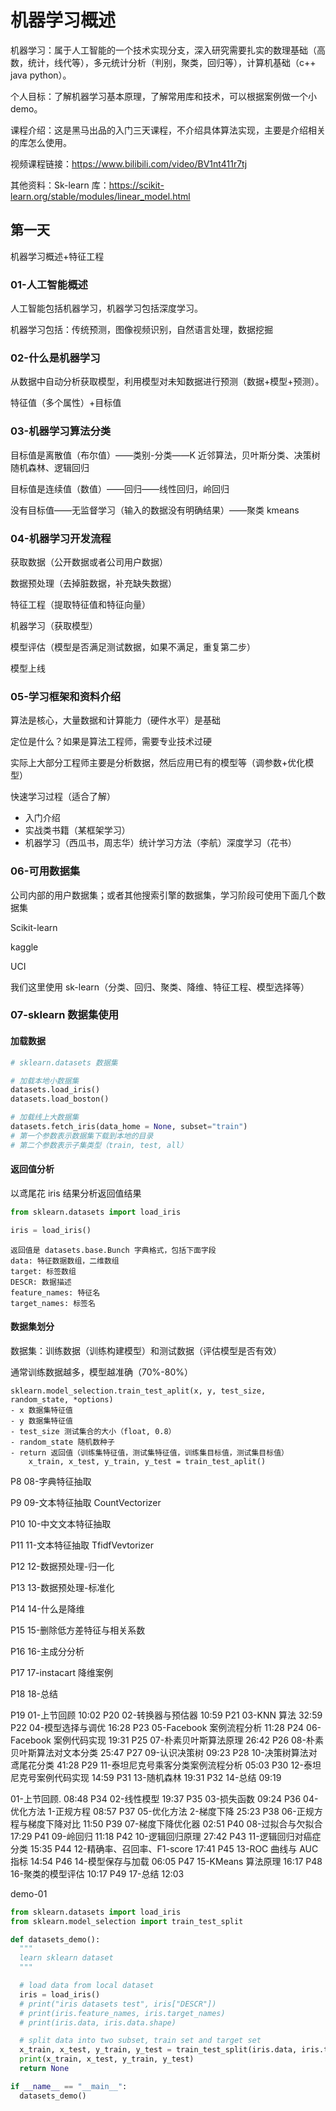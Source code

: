 # 机器学习概述

机器学习：属于人工智能的一个技术实现分支，深入研究需要扎实的数理基础（高数，统计，线代等），多元统计分析（判别，聚类，回归等），计算机基础（c++ java python）。

个人目标：了解机器学习基本原理，了解常用库和技术，可以根据案例做一个小 demo。

课程介绍：这是黑马出品的入门三天课程，不介绍具体算法实现，主要是介绍相关的库怎么使用。

视频课程链接：https://www.bilibili.com/video/BV1nt411r7tj

其他资料：Sk-learn 库：https://scikit-learn.org/stable/modules/linear_model.html

## 第一天

机器学习概述+特征工程

### 01-人工智能概述

人工智能包括机器学习，机器学习包括深度学习。

机器学习包括：传统预测，图像视频识别，自然语言处理，数据挖掘

### 02-什么是机器学习

从数据中自动分析获取模型，利用模型对未知数据进行预测（数据+模型+预测）。

特征值（多个属性）+目标值

### 03-机器学习算法分类

目标值是离散值（布尔值）——类别-分类——K 近邻算法，贝叶斯分类、决策树随机森林、逻辑回归

目标值是连续值（数值）——回归——线性回归，岭回归

没有目标值——无监督学习（输入的数据没有明确结果）——聚类 kmeans

### 04-机器学习开发流程

获取数据（公开数据或者公司用户数据）

数据预处理（去掉脏数据，补充缺失数据）

特征工程（提取特征值和特征向量）

机器学习（获取模型）

模型评估（模型是否满足测试数据，如果不满足，重复第二步）

模型上线

### 05-学习框架和资料介绍

算法是核心，大量数据和计算能力（硬件水平）是基础

定位是什么？如果是算法工程师，需要专业技术过硬

实际上大部分工程师主要是分析数据，然后应用已有的模型等（调参数+优化模型）

快速学习过程（适合了解）

- 入门介绍
- 实战类书籍（某框架学习）
- 机器学习（西瓜书，周志华）统计学习方法（李航）深度学习（花书）

### 06-可用数据集

公司内部的用户数据集；或者其他搜索引擎的数据集，学习阶段可使用下面几个数据集

Scikit-learn

kaggle

UCI

我们这里使用 sk-learn（分类、回归、聚类、降维、特征工程、模型选择等）

### 07-sklearn 数据集使用

#### 加载数据

```python
# sklearn.datasets 数据集

# 加载本地小数据集
datasets.load_iris()
datasets.load_boston()

# 加载线上大数据集
datasets.fetch_iris(data_home = None, subset="train")
# 第一个参数表示数据集下载到本地的目录
# 第二个参数表示子集类型（train, test, all）
```

#### 返回值分析

以鸢尾花 iris 结果分析返回值结果

```python
from sklearn.datasets import load_iris

iris = load_iris()
```

```
返回值是 datasets.base.Bunch 字典格式，包括下面字段
data: 特征数据数组，二维数组
target: 标签数组
DESCR: 数据描述
feature_names: 特征名
target_names: 标签名
```

#### 数据集划分

数据集：训练数据（训练构建模型）和测试数据（评估模型是否有效）

通常训练数据越多，模型越准确（70%-80%）

```
sklearn.model_selection.train_test_aplit(x, y, test_size, random_state, *options)
- x 数据集特征值
- y 数据集特征值
- test_size 测试集合的大小（float, 0.8）
- random_state 随机数种子
- return 返回值（训练集特征值，测试集特征值，训练集目标值，测试集目标值）
	x_train, x_test, y_train, y_test = train_test_aplit()
```

P8
08-字典特征抽取

P9
09-文本特征抽取 CountVectorizer

P10
10-中文文本特征抽取

P11
11-文本特征抽取 TfidfVevtorizer

P12
12-数据预处理-归一化

P13
13-数据预处理-标准化

P14
14-什么是降维

P15
15-删除低方差特征与相关系数

P16
16-主成分分析

P17
17-instacart 降维案例

P18
18-总结

P19
01-上节回顾
10:02
P20
02-转换器与预估器
10:59
P21
03-KNN 算法
32:59
P22
04-模型选择与调优
16:28
P23
05-Facebook 案例流程分析
11:28
P24
06-Facebook 案例代码实现
19:31
P25
07-朴素贝叶斯算法原理
26:42
P26
08-朴素贝叶斯算法对文本分类
25:47
P27
09-认识决策树
09:23
P28
10-决策树算法对鸢尾花分类
41:28
P29
11-泰坦尼克号乘客分类案例流程分析
05:03
P30
12-泰坦尼克号案例代码实现
14:59
P31
13-随机森林
19:31
P32
14-总结
09:19

01-上节回顾.
08:48
P34
02-线性模型
19:37
P35
03-损失函数
09:24
P36
04-优化方法 1-正规方程
08:57
P37
05-优化方法 2-梯度下降
25:23
P38
06-正规方程与梯度下降对比
11:50
P39
07-梯度下降优化器
02:51
P40
08-过拟合与欠拟合
17:29
P41
09-岭回归
11:18
P42
10-逻辑回归原理
27:42
P43
11-逻辑回归对癌症分类
15:35
P44
12-精确率、召回率、F1-score
17:41
P45
13-ROC 曲线与 AUC 指标
14:54
P46
14-模型保存与加载
06:05
P47
15-KMeans 算法原理
16:17
P48
16-聚类的模型评估
10:17
P49
17-总结
12:03



demo-01

~~~python
from sklearn.datasets import load_iris
from sklearn.model_selection import train_test_split

def datasets_demo():
  """
  learn sklearn dataset
  """

  # load data from local dataset
  iris = load_iris()
  # print("iris datasets test", iris["DESCR"])
  # print(iris.feature_names, iris.target_names)
  # print(iris.data, iris.data.shape)

  # split data into two subset, train set and target set
  x_train, x_test, y_train, y_test = train_test_split(iris.data, iris.target, test_size = 0.2, random_state = 20)
  print(x_train, x_test, y_train, y_test)
  return None

if __name__ == "__main__":
  datasets_demo()

~~~

